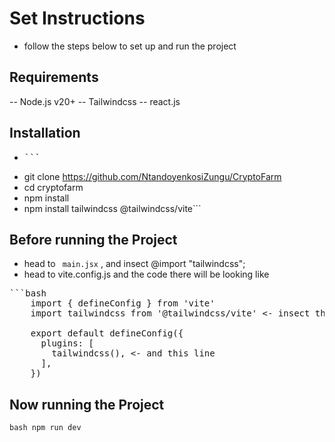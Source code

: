 # Set Instructions

- follow the steps below to set up and run the project

## Requirements
-- Node.js v20+
-- Tailwindcss
-- react.js

## Installation
- <pre>``` 
- git clone https://github.com/NtandoyenkosiZungu/CryptoFarm
- cd cryptofarm
- npm install
- npm install tailwindcss @tailwindcss/vite```</pre>

## Before running the Project

- head to ``` main.jsx``` , and insect @import "tailwindcss";
- head to vite.config.js and the code there  will be looking like 
<pre>```bash
    import { defineConfig } from 'vite'
    import tailwindcss from '@tailwindcss/vite' <- insect this line
    
    export default defineConfig({
      plugins: [
        tailwindcss(), <- and this line
      ],
    })
</pre>

## Now running the Project

```bash npm run dev```
